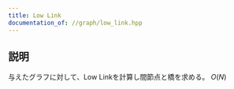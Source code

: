 ```yaml
---
title: Low Link
documentation_of: //graph/low_link.hpp
---
```


## 説明

与えたグラフに対して、Low Linkを計算し間節点と橋を求める。 $O(N)$